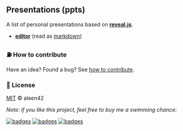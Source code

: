 ## Presentations (ppts)

A list of personal presentations based on [**reveal.js**](https://github.com/hakimel/reveal.js).

- [**editor**](https://ppt.aleen42.com/presentations/editor) (read as [markdown](./presentations/editor/layout.md))

### :fuelpump: How to contribute

Have an idea? Found a bug? See [how to contribute](https://aleen42.gitbooks.io/personalwiki/content/contribution.html).

### :scroll: License

[MIT](https://aleen42.gitbooks.io/personalwiki/content/MIT.html) © aleen42

*Note: if you like this project, feel free to buy me a swimming chance:*

[![badges](https://badges.aleen42.com/src/paypal.svg)](http://paypal.me/aleen42) [![badges](https://badges.aleen42.com/src/patreon.svg)](https://www.patreon.com/aleen42) [![badges](https://badges.aleen42.com/src/buymeacoffee.svg)](https://www.buymeacoffee.com/aleen42)
